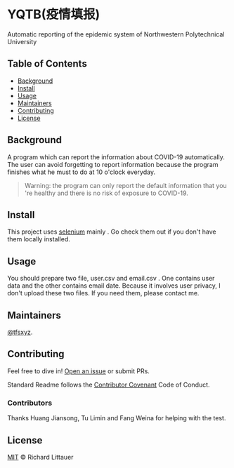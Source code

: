 # YQTB(疫情填报)
Automatic reporting of the epidemic system of Northwestern Polytechnical University


## Table of Contents

- [Background](#background)
- [Install](#install)
- [Usage](#usage)
- [Maintainers](#maintainers)
- [Contributing](#contributing)
- [License](#license)

## Background

A program which can report the information about COVID-19 automatically. The user can avoid forgetting to report information because the program finishes what he must to do at 10 o'clock everyday. 

> Warning: the program can only report the default information that you 're healthy and there is no risk of exposure to COVID-19.

## Install

This project uses [selenium](https://www.selenium.dev/) mainly . Go check them out if you don't have them locally installed.

## Usage

You should prepare two file, user.csv and email.csv . One contains user data and the other contains email date. Because it involves user privacy, I don't  upload these two files. If you need them, please contact me.

## Maintainers

[@tfsxyz](https://github.com/tfsxyz).

## Contributing

Feel free to dive in! [Open an issue](https://github.com/RichardLitt/standard-readme/issues/new) or submit PRs.

Standard Readme follows the [Contributor Covenant](http://contributor-covenant.org/version/1/3/0/) Code of Conduct.

### Contributors

Thanks Huang Jiansong, Tu Limin and Fang Weina for helping with the test.


## License

[MIT](LICENSE) © Richard Littauer